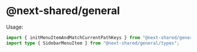 # @next-shared/general

Usage:

```ts
import { initMenuItemAndMatchCurrentPathKeys } from "@next-shared/general/menu";
import type { SidebarMenuItem } from "@next-shared/general/types";
```
